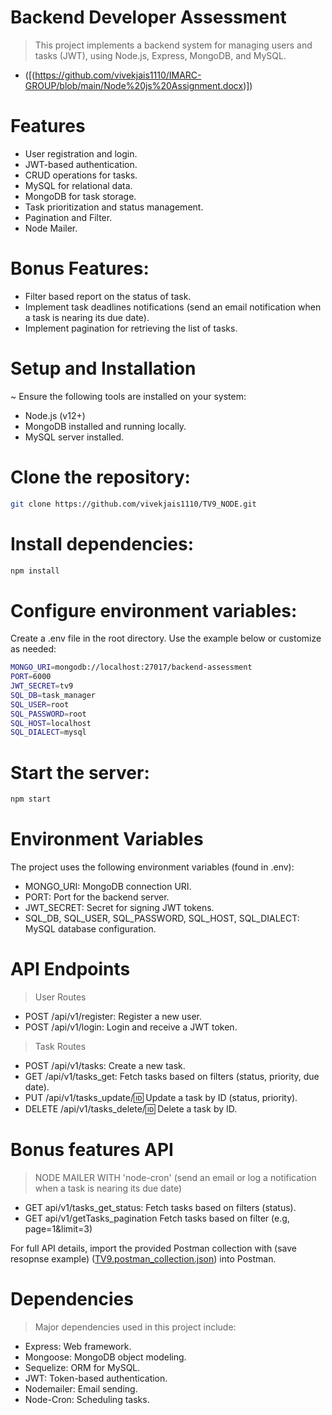 # Backend Developer Assessment
> This project implements a backend system for managing users and tasks (JWT), using Node.js, Express, MongoDB, and MySQL.
- ([(https://github.com/vivekjais1110/IMARC-GROUP/blob/main/Node%20js%20Assignment.docx)])

# Features
- User registration and login.
- JWT-based authentication.
- CRUD operations for tasks.
- MySQL for relational data.
- MongoDB for task storage.
- Task prioritization and status management.
- Pagination and Filter.
- Node Mailer.

# Bonus Features: 
- Filter based report on the status of task. 
- Implement task deadlines notifications (send an email notification when a task is nearing 
its due date). 
- Implement pagination for retrieving the list of tasks. 

# Setup and Installation
~ Ensure the following tools are installed on your system:
- Node.js (v12+)
- MongoDB installed and running locally.
- MySQL server installed.

# Clone the repository:
```sh
git clone https://github.com/vivekjais1110/TV9_NODE.git
```
# Install dependencies:
```sh
npm install
```

# Configure environment variables:
Create a .env file in the root directory.
Use the example below or customize as needed:
```sh
MONGO_URI=mongodb://localhost:27017/backend-assessment
PORT=6000
JWT_SECRET=tv9
SQL_DB=task_manager
SQL_USER=root
SQL_PASSWORD=root
SQL_HOST=localhost
SQL_DIALECT=mysql
```
# Start the server:
```sh
npm start
```

# Environment Variables
The project uses the following environment variables (found in .env):

- MONGO_URI: MongoDB connection URI.
- PORT: Port for the backend server.
- JWT_SECRET: Secret for signing JWT tokens.
- SQL_DB, SQL_USER, SQL_PASSWORD, SQL_HOST, SQL_DIALECT: MySQL database configuration.

# API Endpoints
> User Routes
- POST /api/v1/register: Register a new user.
- POST /api/v1/login: Login and receive a JWT token.

> Task Routes
- POST /api/v1/tasks: Create a new task.
- GET /api/v1/tasks_get: Fetch tasks based on filters (status, priority, due date).
- PUT /api/v1/tasks_update/:id: Update a task by ID (status, priority).
- DELETE /api/v1/tasks_delete/:id: Delete a task by ID.
 
# Bonus features API
> NODE MAILER WITH 'node-cron' (send an email or log a notification when a task is nearing its due date)
- GET api/v1/tasks_get_status: Fetch tasks based on filters (status).
- GET api/v1/getTasks_pagination Fetch tasks based on filter (e.g, page=1&limit=3)

For full API details, import the provided Postman collection with (save resopnse example) ([TV9.postman_collection.json](https://github.com/vivekjais1110/TV9_NODE/blob/main/TV9.postman_collection.json)) into Postman.

# Dependencies
> Major dependencies used in this project include:

- Express: Web framework.
- Mongoose: MongoDB object modeling.
- Sequelize: ORM for MySQL.
- JWT: Token-based authentication.
- Nodemailer: Email sending.
- Node-Cron: Scheduling tasks.
